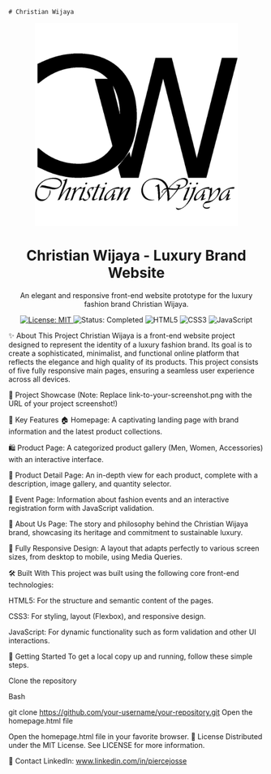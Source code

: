     # Christian Wijaya
<div align="center">
<img src="assets/logo/logowithtext.png" alt="Christian Wijaya Logo" width="400"/>
<h1>Christian Wijaya - Luxury Brand Website</h1>
<p>
An elegant and responsive front-end website prototype for the luxury fashion brand Christian Wijaya.
</p>

<p>
<a href="https://github.com/your-username/your-repository/blob/main/LICENSE">
<img src="https://img.shields.io/badge/License-MIT-blue.svg" alt="License: MIT">
</a>
<img src="https://img.shields.io/badge/Status-Completed-success" alt="Status: Completed">
<img src="https://img.shields.io/badge/HTML5-E34F26?style=for-the-badge&logo=html5&logoColor=white" alt="HTML5">
<img src="https://img.shields.io/badge/CSS3-1572B6?style=for-the-badge&logo=css3&logoColor=white" alt="CSS3">
<img src="https://img.shields.io/badge/JavaScript-F7DF1E?style=for-the-badge&logo=javascript&logoColor=black" alt="JavaScript">
</p>
</div>

✨ About This Project
Christian Wijaya is a front-end website project designed to represent the identity of a luxury fashion brand. Its goal is to create a sophisticated, minimalist, and functional online platform that reflects the elegance and high quality of its products. This project consists of five fully responsive main pages, ensuring a seamless user experience across all devices.

📸 Project Showcase
(Note: Replace link-to-your-screenshot.png with the URL of your project screenshot!)

🚀 Key Features
🏠 Homepage: A captivating landing page with brand information and the latest product collections.

🛍️ Product Page: A categorized product gallery (Men, Women, Accessories) with an interactive interface.

📄 Product Detail Page: An in-depth view for each product, complete with a description, image gallery, and quantity selector.

📅 Event Page: Information about fashion events and an interactive registration form with JavaScript validation.

🏢 About Us Page: The story and philosophy behind the Christian Wijaya brand, showcasing its heritage and commitment to sustainable luxury.

📱 Fully Responsive Design: A layout that adapts perfectly to various screen sizes, from desktop to mobile, using Media Queries.

🛠️ Built With
This project was built using the following core front-end technologies:

HTML5: For the structure and semantic content of the pages.

CSS3: For styling, layout (Flexbox), and responsive design.

JavaScript: For dynamic functionality such as form validation and other UI interactions.

🏁 Getting Started
To get a local copy up and running, follow these simple steps.

Clone the repository

Bash

git clone https://github.com/your-username/your-repository.git
Open the homepage.html file

Open the homepage.html file in your favorite browser.
📄 License
Distributed under the MIT License. See LICENSE for more information.

📧 Contact
LinkedIn: www.linkedin.com/in/piercejosse
